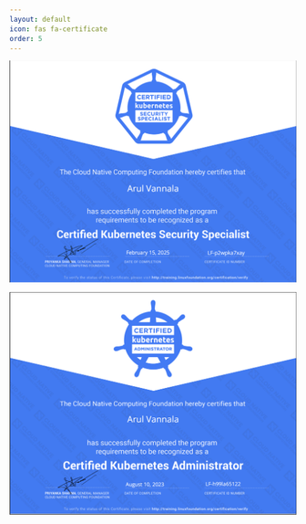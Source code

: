 ```yaml
---
layout: default
icon: fas fa-certificate
order: 5
---
```


![cks](/static/cks.png)

![cka](/static/cka.png)

